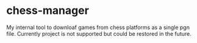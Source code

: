 # chess-manager
My internal tool to downloaf games from chess platforms as a single pgn file.
Currently project is not supported but could be restored in the future.
